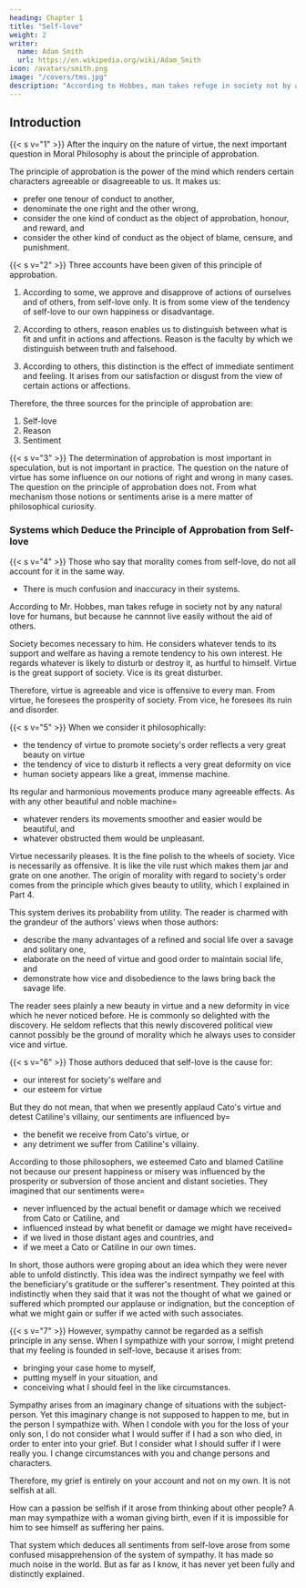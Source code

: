 ```yaml
---
heading: Chapter 1
title: "Self-love"
weight: 2
writer:
  name: Adam Smith
  url: https://en.wikipedia.org/wiki/Adam_Smith
icon: /avatars/smith.png
image: "/covers/tms.jpg"
description: "According to Hobbes, man takes refuge in society not by any natural love for humans, but because he cannnot live easily without the aid of others"
---
```




## Introduction

{{< s v="1" >}} After the inquiry on the nature of virtue, the next important question in Moral Philosophy is about the principle of approbation. 

The principle of approbation is the power of the mind which renders certain characters agreeable or disagreeable to us. It makes us:
- prefer one tenour of conduct to another,
- denominate the one right and the other wrong,
- consider the one kind of conduct as the object of approbation, honour, and reward, and
- consider the other kind of conduct as the object of blame, censure, and punishment.


{{< s v="2" >}} Three accounts have been given of this principle of approbation. 

1. According to some, we approve and disapprove of actions of ourselves and of others, from self-love only. It is from some view of the tendency of self-love to our own happiness or disadvantage. 

2. According to others, reason enables us to distinguish between what is fit and unfit in actions and affections. Reason is the faculty by which we distinguish between truth and falsehood. 

3. According to others, this distinction is the effect of immediate sentiment and feeling. It arises from our satisfaction or disgust from the view of certain actions or affections.

Therefore, the three sources for the principle of approbation are:
1. Self-love
2. Reason
3. Sentiment
 

{{< s v="3" >}} The determination of approbation is most important in speculation, but is not important in practice. The question on the nature of virtue has some influence on our notions of right and wrong in many cases. The question on the principle of approbation does not. From what mechanism those notions or sentiments arise is a mere matter of philosophical curiosity.


### Systems which Deduce the Principle of Approbation from Self-love

{{< s v="4" >}} Those who say that morality comes from self-love, do not all account for it in the same way. 
- There is much confusion and inaccuracy in their systems. 

According to Mr. Hobbes, man takes refuge in society not by any natural love for humans, but because he cannnot live easily without the aid of others.

Society becomes necessary to him. He considers whatever tends to its support and welfare as having a remote tendency to his own interest. He regards whatever is likely to disturb or destroy it, as hurtful to himself. Virtue is the great support of society. Vice is its great disturber.

Therefore, virtue is agreeable and vice is offensive to every man. From virtue, he foresees the prosperity of society. From vice, he foresees its ruin and disorder.

{{< s v="5" >}} When we consider it philosophically:
- the tendency of virtue to promote society's order reflects a very great beauty on virtue
- the tendency of vice to disturb it reflects a very great deformity on vice
- human society appears like a great, immense machine.

Its regular and harmonious movements produce many agreeable effects. As with any other beautiful and noble machine= 
- whatever renders its movements smoother and easier would be beautiful, and
- whatever obstructed them would be unpleasant.

Virtue necessarily pleases. It is the fine polish to the wheels of society. Vice is necessarily as offensive. It is like the vile rust which makes them jar and grate on one another. The origin of morality with regard to society's order comes from the principle which gives beauty to utility, which I explained in Part 4.

This system derives its probability from utility. The reader is charmed with the grandeur of the authors' views when those authors:
- describe the many advantages of a refined and social life over a savage and solitary one,
- elaborate on the need of virtue and good order to maintain social life, and
- demonstrate how vice and disobedience to the laws bring back the savage life.

The reader sees plainly a new beauty in virtue and a new deformity in vice which he never noticed before. He is commonly so delighted with the discovery. He seldom reflects that this newly discovered political view cannot possibly be the ground of morality which he always uses to consider vice and virtue.

{{< s v="6" >}} Those authors deduced that self-love is the cause for:
- our interest for society's welfare and
- our esteem for virtue

But they do not mean, that when we presently applaud Cato's virtue and detest Catiline's villainy, our sentiments are influenced by= 
- the benefit we receive from Cato's virtue, or
- any detriment we suffer from Catiline's villainy.

According to those philosophers, we esteemed Cato and blamed Catiline not because our present happiness or misery was influenced by the prosperity or subversion of those ancient and distant societies. They imagined that our sentiments were= 
- never influenced by the actual benefit or damage which we received from Cato or Catiline, and
- influenced instead by what benefit or damage we might have received= 
- if we lived in those distant ages and countries, and
- if we meet a Cato or Catiline in our own times.

In short, those authors were groping about an idea which they were never able to unfold distinctly. This idea was the indirect sympathy we feel with the beneficiary's gratitude or the sufferer's resentment. They pointed at this indistinctly when they said that it was not the thought of what we gained or suffered which prompted our applause or indignation, but the conception of what we might gain or suffer if we acted with such associates.



{{< s v="7" >}} However, sympathy cannot be regarded as a selfish principle in any sense. When I sympathize with your sorrow, I might pretend that my feeling is founded in self-love, because it arises from:
- bringing your case home to myself,
- putting myself in your situation, and
- conceiving what I should feel in the like circumstances.

Sympathy arises from an imaginary change of situations with the subject-person. Yet this imaginary change is not supposed to happen to me, but in the person I sympathize with. When I condole with you for the loss of your only son, I do not consider what I would suffer if I had a son who died, in order to enter into your grief. But I consider what I should suffer if I were really you. I change circumstances with you and change persons and characters.

Therefore, my grief is entirely on your account and not on my own.
It is not selfish at all.

How can a passion be selfish if it arose from thinking about other people?
A man may sympathize with a woman giving birth, even if it is impossible for him to see himself as suffering her pains.

That system which deduces all sentiments from self-love arose from some confused misapprehension of the system of sympathy.
It has made so much noise in the world.
But as far as I know, it has never yet been fully and distinctly explained.
